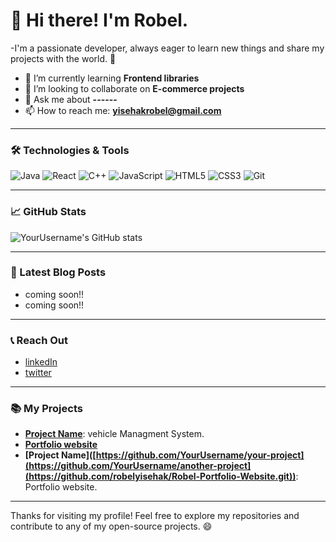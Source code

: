 # 👋 Hi there! I'm Robel.


-I'm a passionate developer, always eager to learn new things and share my projects with the world. 🚀

- 🌱 I’m currently learning **Frontend libraries**
- 👯 I’m looking to collaborate on **E-commerce projects**
- 💬 Ask me about **------**
- 📫 How to reach me: **yisehakrobel@gmail.com**


---

### 🛠️ Technologies & Tools

![Java](https://img.shields.io/badge/Java-%23E34A86.svg?style=for-the-badge&logo=java&logoColor=white)
![React](https://img.shields.io/badge/React-%23000000.svg?style=for-the-badge&logo=react&logoColor=61DAFB)
![C++](https://img.shields.io/badge/C%2B%2B-%2300599C.svg?style=for-the-badge&logo=cplusplus&logoColor=white)
![JavaScript](https://img.shields.io/badge/JavaScript-%23323330.svg?style=for-the-badge&logo=javascript&logoColor=yellow)
![HTML5](https://img.shields.io/badge/HTML5-%23E34F26.svg?style=for-the-badge&logo=html5&logoColor=white)
![CSS3](https://img.shields.io/badge/CSS3-%231572B6.svg?style=for-the-badge&logo=css3&logoColor=white)
![Git](https://img.shields.io/badge/Git-%23F1502F.svg?style=for-the-badge&logo=git&logoColor=white)

---

### 📈 GitHub Stats

![YourUsername's GitHub stats](https://github-readme-stats.vercel.app/api?username=YourUsername&show_icons=true&hide_title=true&count_private=true&theme=dark)

---

### 📅 Latest Blog Posts

- coming soon!!
- coming soon!!
---

### 📞 Reach Out

- [linkedIn](www.linkedin.com/in/robel-yisehak-2597a1321)
- [twitter](https://x.com/RobelYISEHAK15?t=0XI5fD_tsOsOeZAHNRI6ow&s=09)

---

### 📚 My Projects

- **[Project Name](https://github.com/YourUsername/your-project)**: vehicle Managment System.
- **[Portfolio website]([https://github.com/YourUsername/another-project](https://github.com/robelyisehak/Robel-Portfolio-Website.git))**
- **[Project Name]([https://github.com/YourUsername/your-project](https://github.com/YourUsername/another-project](https://github.com/robelyisehak/Robel-Portfolio-Website.git))**: Portfolio website.
---

Thanks for visiting my profile! Feel free to explore my repositories and contribute to any of my open-source projects. 😄
